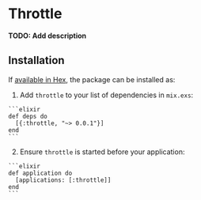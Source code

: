 # Throttle

**TODO: Add description**

## Installation

If [available in Hex](https://hex.pm/docs/publish), the package can be installed as:

  1. Add `throttle` to your list of dependencies in `mix.exs`:

    ```elixir
    def deps do
      [{:throttle, "~> 0.0.1"}]
    end
    ```

  2. Ensure `throttle` is started before your application:

    ```elixir
    def application do
      [applications: [:throttle]]
    end
    ```

